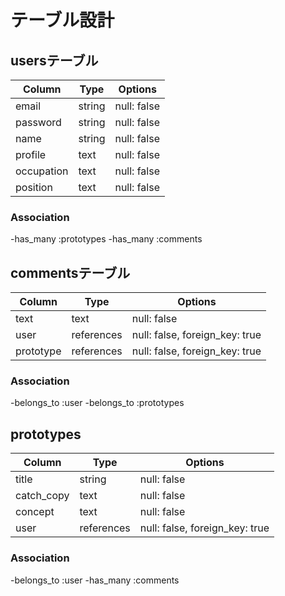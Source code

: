 # テーブル設計

## usersテーブル

| Column     | Type   | Options     |
| ---------- | ------ | ----------- |
| email      | string | null: false | 
| password   | string | null: false |
| name       | string | null: false |
| profile    | text   | null: false |
| occupation | text   | null: false | 
| position   | text   | null: false |

### Association

-has_many :prototypes
-has_many :comments

## commentsテーブル

| Column     | Type       | Options     |
| ---------- | ---------- | ----------- |
| text       | text       | null: false |
| user       | references | null: false, foreign_key: true |
| prototype  | references | null: false, foreign_key: true |

### Association

-belongs_to :user
-belongs_to :prototypes

## prototypes

| Column     | Type       | Options     |
| ---------- | ---------- | ----------- |
| title      | string     | null: false |
| catch_copy | text       | null: false |
| concept    | text       | null: false |
| user       | references | null: false, foreign_key: true |

### Association

-belongs_to :user
-has_many :comments


